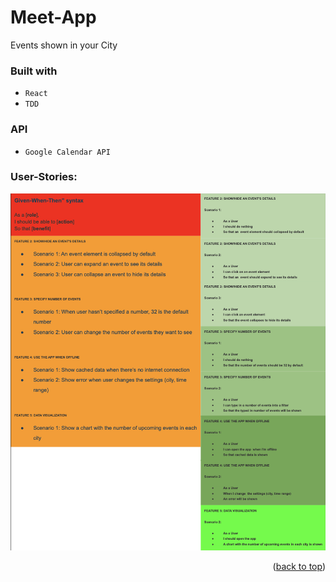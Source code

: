 # Meet-App
Events shown in your City

### Built with
* <code>React</code>
* <code>TDD</code>
 
### API
* <code>Google Calendar API</code>

### User-Stories:
![Screenshot User_Stories.png](User_Stories.png "User Stories")

<p align="right">(<a href="#top">back to top</a>)</p>
